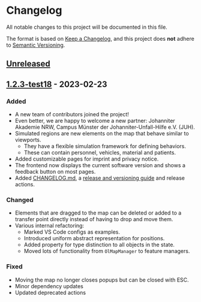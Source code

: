 # Changelog

All notable changes to this project will be documented in this file.

The format is based on [Keep a Changelog](https://keepachangelog.com/en/1.0.0/),
and this project does **not** adhere to [Semantic Versioning](https://semver.org/spec/v2.0.0.html).

## [Unreleased]

## [1.2.3-test18] - 2023-02-23

### Added

-   A new team of contributors joined the project!
-   Even better, we are happy to welcome a new partner: Johanniter Akademie NRW, Campus Münster der Johanniter-Unfall-Hilfe e.V. (JUH).
-   Simulated regions are new elements on the map that behave similar to viewports.
    -   They have a flexible simulation framework for defining behaviors.
    -   These can contain personnel, vehicles, material and patients.
-   Added customizable pages for imprint and privacy notice.
-   The frontend now displays the current software version and shows a feedback button on most pages.
-   Added [CHANGELOG.md](./CHANGELOG.md), a [release and versioning guide](./README.md#releases) and release actions.

### Changed

-   Elements that are dragged to the map can be deleted or added to a transfer point directly instead of having to drop and move them.
-   Various internal refactoring:
    -   Marked VS Code configs as examples.
    -   Introduced uniform abstract representation for positions.
    -   Added property for type distinction to all objects in the state.
    -   Moved lots of functionality from `OlMapManager` to feature managers.

### Fixed

-   Moving the map no longer closes popups but can be closed with ESC.
-   Minor dependency updates
-   Updated deprecated actions

[Unreleased]: https://github.com/Nils1729/digital-fuesim-manv/compare/1.2.3-test18...HEAD

[1.2.3-test18]: https://github.com/Nils1729/digital-fuesim-manv/compare/14728f08d80abfd3517b6cc0b3adf7db24d628c4...1.2.3-test18
